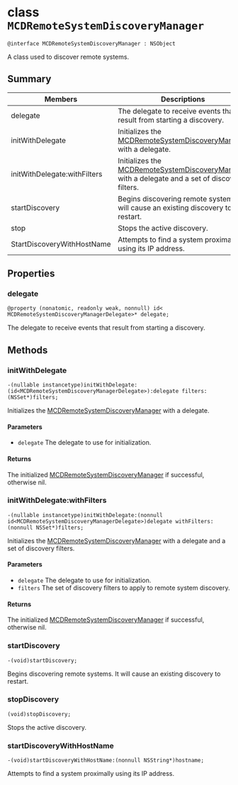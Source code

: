 # class `MCDRemoteSystemDiscoveryManager` 

```
@interface MCDRemoteSystemDiscoveryManager : NSObject
```  

A class used to discover remote systems.

## Summary

 Members                        | Descriptions                                
--------------------------------|---------------------------------------------
delegate | The delegate to receive events that result from starting a discovery.
initWithDelegate | Initializes the [MCDRemoteSystemDiscoveryManager](MCDRemoteSystemDiscoveryManager.md) with a delegate.
initWithDelegate:withFilters | Initializes the [MCDRemoteSystemDiscoveryManager](MCDRemoteSystemDiscoveryManager.md) with a delegate and a set of discovery filters.
startDiscovery | Begins discovering remote systems. It will cause an existing discovery to restart.
stop | Stops the active discovery.
StartDiscoveryWithHostName | Attempts to find a system proximally using its IP address.

## Properties

### delegate
`@property (nonatomic, readonly weak, nonnull) id< MCDRemoteSystemDiscoveryManagerDelegate>* delegate;`

The delegate to receive events that result from starting a discovery.

## Methods

### initWithDelegate
`-(nullable instancetype)initWithDelegate:(id<MCDRemoteSystemDiscoveryManagerDelegate>):delegate filters:(NSSet*)filters;`

Initializes the [MCDRemoteSystemDiscoveryManager](MCDRemoteSystemDiscoveryManager.md) with a delegate.

#### Parameters
* `delegate` The delegate to use for initialization.

#### Returns
The initialized [MCDRemoteSystemDiscoveryManager](MCDRemoteSystemDiscoveryManager.md) if successful, otherwise nil.

### initWithDelegate:withFilters
`-(nullable instancetype)initWithDelegate:(nonnull id<MCDRemoteSystemDiscoveryManagerDelegate>)delegate withFilters:(nonnull NSSet*)filters;`

Initializes the [MCDRemoteSystemDiscoveryManager](MCDRemoteSystemDiscoveryManager.md) with a delegate and a set of discovery filters.

#### Parameters
* `delegate` The delegate to use for initialization.
* `filters` The set of discovery filters to apply to remote system discovery.

#### Returns
The initialized [MCDRemoteSystemDiscoveryManager](MCDRemoteSystemDiscoveryManager.md) if successful, otherwise nil.

### startDiscovery
`-(void)startDiscovery;` 

Begins discovering remote systems. It will cause an existing discovery to restart.

### stopDiscovery
`(void)stopDiscovery;` 

Stops the active discovery.

### startDiscoveryWithHostName
`-(void)startDiscoveryWithHostName:(nonnull NSString*)hostname;` 

Attempts to find a system proximally using its IP address.
